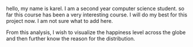hello, my name is karel. I am a second year computer science student. so far this course has been a very interesting course. I will do my best for this project now. I am not sure what to add here.

From this analysis, I wish to visualize the happiness level across the globe and then further know the reason for the distribution.